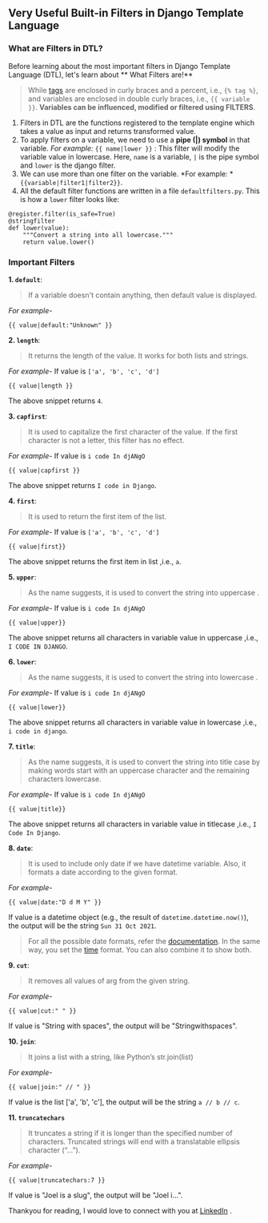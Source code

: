 ## Very Useful Built-in Filters in Django Template Language

### What are Filters in DTL?
Before learning about the most important filters in Django Template Language (DTL), let's learn about ** What Filters are!**

> While  [tags](https://srishti.hashnode.dev/most-important-tags-in-django-template-language) are enclosed in curly braces and a percent, i.e., `{% tag %}`, and variables are enclosed in double curly braces, i.e., `{{ variable }}`. **Variables can be influenced, modified or filtered using FILTERS**.

1. Filters in DTL are the functions registered to the template engine which takes a value as input and returns transformed value.
2. To apply filters on a variable, we need to use a **pipe (|) symbol** in that variable. *For example:* `{{ name|lower }}` : This filter will modify the variable value in lowercase. Here, `name` is a variable, `|` is the pipe symbol and `lower` is the django filter.
3. We can use more than one filter on the variable. *For example: * `{{variable|filter1|filter2}}`.
4. All the default filter functions are written in a file `defaultfilters.py`. This is how a `lower` filter looks like:
```
@register.filter(is_safe=True)
@stringfilter
def lower(value):
    """Convert a string into all lowercase."""
    return value.lower()
``` 

### Important Filters
**1. `default`**:
> If a variable doesn't contain anything, then default value is displayed.

*For example-*

```
{{ value|default:"Unknown" }}
```
 
 **2. `length`**:
> It returns the length of the value. It works for both lists and strings.

*For example-* If value is `['a', 'b', 'c', 'd']`

```
{{ value|length }}
``` 
The above snippet returns `4`.

**3. `capfirst`**:
> It is used to capitalize the first character of the value.  If the first character is not a letter, this filter has no effect.

*For example-* If value is `i code In djANgO`

```
{{ value|capfirst }}
``` 
The above snippet returns `I code in Django`.

**4. `first`**:
> It is used to return the first item of the list.

*For example-* If value is `['a', 'b', 'c', 'd']`

```
{{ value|first}}
``` 
The above snippet returns the first item in list ,i.e., `a`.

**5. `upper`**:
> As the name suggests, it is used to convert the string into uppercase .

*For example-* If value is `i code In djANgO`

```
{{ value|upper}}
``` 
The above snippet returns all characters in variable value in uppercase ,i.e., `I CODE IN DJANGO`.

**6. `lower`**:
> As the name suggests, it is used to convert the string into lowercase .

*For example-* If value is `i code In djANgO`

```
{{ value|lower}}
``` 
The above snippet returns all characters in variable value in lowercase ,i.e., `i code in django`.

**7. `title`**:
> As the name suggests, it is used to convert the string into title case by making words start with an uppercase character and the remaining characters lowercase.

*For example-* If value is `i code In djANgO`

```
{{ value|title}}
``` 
The above snippet returns all characters in variable value in titlecase ,i.e., `I Code In Django`.

**8. `date`**:
> It is used to include only date if we have datetime variable. Also, it formats a date according to the given format.

*For example-*

```
{{ value|date:"D d M Y" }}
``` 
If value is a datetime object (e.g., the result of `datetime.datetime.now()`), the output will be the string `Sun 31 Oct 2021`.

> For all the possible date formats, refer the [documentation](https://docs.djangoproject.com/en/3.1/ref/templates/builtins/#date).
> In the same way, you set the [time](https://docs.djangoproject.com/en/3.1/ref/templates/builtins/#time) format. You can also combine it to show both.

**9. `cut`**:
> It removes all values of arg from the given string.

*For example-*
```
{{ value|cut:" " }}
```
If value is "String with spaces", the output will be "Stringwithspaces".

**10. `join`**:
> It joins a list with a string, like Python’s str.join(list)

*For example-*
```
{{ value|join:" // " }}
```
If value is the list ['a', 'b', 'c'], the output will be the string `a // b // c`.

**11. `truncatechars`**
> It truncates a string if it is longer than the specified number of characters. Truncated strings will end with a translatable ellipsis character (“…”).

*For example-*
```
{{ value|truncatechars:7 }}
```
If value is "Joel is a slug", the output will be "Joel i…".


Thankyou for reading, I would love to connect with you at  [LinkedIn](https://www.linkedin.com/in/srishtii24/) .